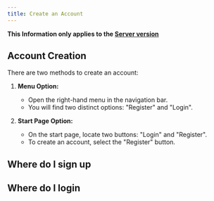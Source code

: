 ```yaml
---
title: Create an Account
---
```


**This Information only applies to the [Server version](https://golf.moinjulian.com)**

## Account Creation

There are two methods to create an account:

1. **Menu Option:**

   - Open the right-hand menu in the navigation bar.
   - You will find two distinct options: "Register" and "Login".

2. **Start Page Option:**
   - On the start page, locate two buttons: "Login" and "Register".
   - To create an account, select the "Register" button.

## Where do I sign up

## Where do I login
